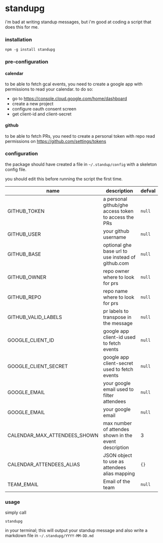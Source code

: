# standupg

i'm bad at writing standup messages, but i'm good at coding a script that does this for me.

### installation

```
npm -g install standupg
```

### pre-configuration

#### calendar

to be able to fetch gcal events, you need to create a google app with permissions to read your calendar. to do so:

- go to https://console.cloud.google.com/home/dashboard
- create a new project
- configure oauth consent screen
- get client-id and client-secret

#### github

to be able to fetch PRs, you need to create a personal token with repo read permissions on https://github.com/settings/tokens

### configuration

the package should have created a file in `~/.standup/config` with a skeleton config file.

you should edit this before running the script the first time.

| name                         | description                                           | defval |
| ---------------------------- | ----------------------------------------------------- | ------ |
| GITHUB_TOKEN                 | a personal github/ghe access token to access the PRs  | `null` |
| GITHUB_USER                  | your github username                                  | `null` |
| GITHUB_BASE                  | optional ghe base url to use instead of github.com    | `null` |
| GITHUB_OWNER                 | repo owner where to look for prs                      | `null` |
| GITHUB_REPO                  | repo name where to look for prs                       | `null` |
| GITHUB_VALID_LABELS          | pr labels to transpose in the message                 | `null` |
| GOOGLE_CLIENT_ID             | google app client-id used to fetch events             | `null` |
| GOOGLE_CLIENT_SECRET         | google app client-secret used to fetch events         | `null` |
| GOOGLE_EMAIL                 | your google email used to filter attendees            | `null` |
| GOOGLE_EMAIL                 | your google email                                     | `null` |
| CALENDAR_MAX_ATTENDEES_SHOWN | max number of attendes shown in the event description | 3      |
| CALENDAR_ATTENDEES_ALIAS     | JSON object to use as attendees alias mapping         | `{}`   |
| TEAM_EMAIL                   | Email of the team                                     | `null` |

### usage

simply call

```
standupg
```

in your terminal; this will output your standup message and also write a markdown file in `~/.standupg/YYYY-MM-DD.md`
